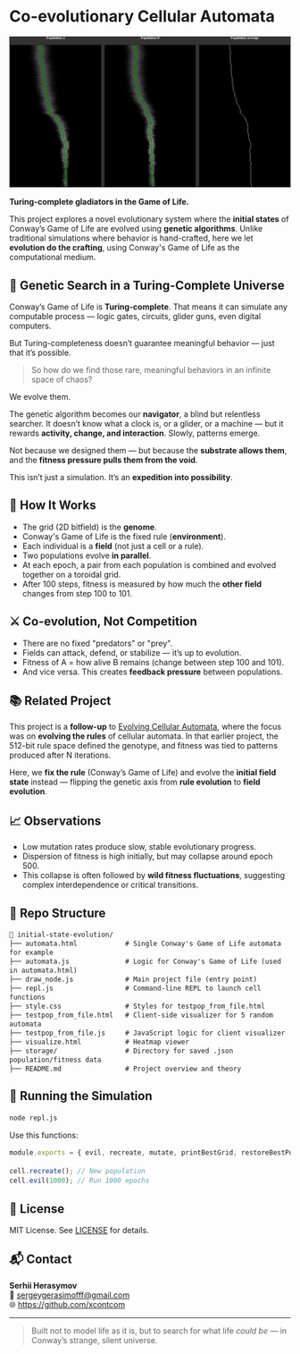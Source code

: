 # Co-evolutionary Cellular Automata

![Heatmap](screenshots/heatmapAB.png)

**Turing-complete gladiators in the Game of Life.**

This project explores a novel evolutionary system where the **initial states** of Conway’s Game of Life are evolved using **genetic algorithms**. Unlike traditional simulations where behavior is hand-crafted, here we let **evolution do the crafting**, using Conway's Game of Life as the computational medium.

## 🧬 Genetic Search in a Turing-Complete Universe

Conway’s Game of Life is **Turing-complete**. That means it can simulate any computable process — logic gates, circuits, glider guns, even digital computers.

But Turing-completeness doesn’t guarantee meaningful behavior — just that it’s possible.

> So how do we find those rare, meaningful behaviors in an infinite space of chaos?

We evolve them.

The genetic algorithm becomes our **navigator**, a blind but relentless searcher. It doesn’t know what a clock is, or a glider, or a machine — but it rewards **activity, change, and interaction**. Slowly, patterns emerge.

Not because we designed them — but because the **substrate allows them**, and the **fitness pressure pulls them from the void**.

This isn’t just a simulation. It’s an **expedition into possibility**.

## 🧠 How It Works

- The grid (2D bitfield) is the **genome**.
- Conway's Game of Life is the fixed rule (**environment**).
- Each individual is a **field** (not just a cell or a rule).
- Two populations evolve **in parallel**.
- At each epoch, a pair from each population is combined and evolved together on a toroidal grid.
- After 100 steps, fitness is measured by how much the **other field** changes from step 100 to 101.

## ⚔️ Co-evolution, Not Competition

- There are no fixed "predators" or "prey".
- Fields can attack, defend, or stabilize — it’s up to evolution.
- Fitness of A = how alive B remains (change between step 100 and 101).
- And vice versa. This creates **feedback pressure** between populations.

## 📚 Related Project

This project is a **follow-up** to [Evolving Cellular Automata](https://github.com/xcontcom/evolving-cellular-automata), where the focus was on **evolving the rules** of cellular automata. In that earlier project, the 512-bit rule space defined the genotype, and fitness was tied to patterns produced after N iterations.

Here, we **fix the rule** (Conway’s Game of Life) and evolve the **initial field state** instead — flipping the genetic axis from **rule evolution** to **field evolution**.

## 📈 Observations

- Low mutation rates produce slow, stable evolutionary progress.
- Dispersion of fitness is high initially, but may collapse around epoch 500.
- This collapse is often followed by **wild fitness fluctuations**, suggesting complex interdependence or critical transitions.

## 📁 Repo Structure

```
📁 initial-state-evolution/
├── automata.html            # Single Conway's Game of Life automata for example
├── automata.js              # Logic for Conway's Game of Life (used in automata.html)
├── draw_node.js             # Main project file (entry point)
├── repl.js                  # Command-line REPL to launch cell functions
├── style.css                # Styles for testpop_from_file.html
├── testpop_from_file.html   # Client-side visualizer for 5 random automata
├── testpop_from_file.js     # JavaScript logic for client visualizer
├── visualize.html           # Heatmap viewer
├── storage/                 # Directory for saved .json population/fitness data
├── README.md                # Project overview and theory
```

## 🚀 Running the Simulation

```bash
node repl.js
```

Use this functions:

```js
module.exports = { evil, recreate, mutate, printBestGrid, restoreBestPopulations };

cell.recreate(); // New population
cell.evil(1000); // Run 1000 epochs
```

## 📜 License

MIT License. See [LICENSE](LICENSE) for details.

## 📬 Contact

**Serhii Herasymov**  
📧 sergeygerasimofff@gmail.com  
🌐 https://github.com/xcontcom


---

> Built not to model life as it is, but to search for what life *could be* — in Conway’s strange, silent universe.
